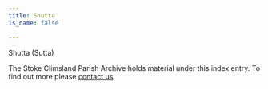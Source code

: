 ```yaml
---
title: Shutta
is_name: false

---
```


Shutta (Sutta)


The Stoke Climsland Parish Archive holds material under this index entry. To find out more please [contact us](/contact/)
